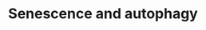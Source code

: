 ---
annotations:
- type: Pathway Ontology
  value: cellular senescence pathway
authors:
- MaintBot
- Khanspers
- Ddigles
- Susan
- Mkutmon
- Eweitz
description: Senescense and Autophagy Pathways in Cancer
last-edited: 2021-05-16
organisms:
- Rattus norvegicus
redirect_from:
- /index.php/Pathway:WP1305
- /instance/WP1305
schema-jsonld:
- '@context': https://schema.org/
  '@id': https://wikipathways.github.io/pathways/WP1305.html
  '@type': Dataset
  creator:
    '@type': Organization
    name: WikiPathways
  description: Senescense and Autophagy Pathways in Cancer
  keywords:
  - Ambra1
  - Gabarapl1
  - Mmp3
  - Lamp2
  - Serpinb2
  - Becn1
  - Irf7
  - Rnasel
  - Fn1
  - Atg12
  - Smad3
  - Irf1
  - Jun
  - Braf
  - Inhba
  - IFI16
  - Col3a1
  - Sparc
  - THBS1
  - Il24
  - Tnfsf15
  - Igfbp5
  - Mapk1
  - Il6ra
  - Atg3
  - Map2k1
  - IL8
  - Il1a
  - Bmi1
  - Bmp2
  - Bcl2
  - ATG16
  - Akt1
  - Gsk3b
  - Mapk14
  - Ing1
  - Col1a1
  - Gsn
  - Cdkn2a
  - Uvrag
  - Cxcl14
  - Igfbp7
  - Slc39a1
  - Il1b
  - Cdkn1a
  - Plat
  - Hras
  - Vtn
  - Gabarap
  - Map1lc3b
  - Pcna
  - Tgfb1
  - Ing2
  - Cxcl2
  - IL3
  - GAS
  - Cxcl3
  - Gadd45a
  - Creg1
  - bcl-xl
  - Tp53
  - Il6
  - E2f1
  - Igf1r
  - Slc39a2
  - Cdkn1b
  - Ulk1
  - Src
  - Mtor
  - Cdk2
  - Igfbp3
  - Map2k3
  - Ifng
  - Cebpb
  - Lamp1
  - Mll1
  - Igf1
  - Mdm2
  - Pten
  - Ins1
  - Cdk6
  - Cdc25b
  - Irf5
  - Smad4
  - ISRE
  - '?'
  - Rsl1d1
  - Rb1
  - Ifnb1
  - Col10a1
  - Cd44
  - Plau
  - Atg7
  - PI3K?
  - ATG5
  - Atg4b
  - Gabarapl2
  - Il6st
  - Mmp14
  - Atg14
  - Ccl3
  - Raf1
  - Slc39a4
  - Slc39a3
  - Serpine1
  - Sqstm1
  - Cdk4
  - Hmga1
  - Sh3glb1
  - Atg10
  - Map1lc3a
  license: CC0
  name: Senescence and autophagy
seo: CreativeWork
title: Senescence and autophagy
wpid: WP1305
---